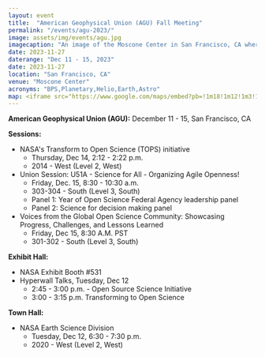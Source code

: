 ```yaml
---
layout: event
title:  "American Geophysical Union (AGU) Fall Meeting"
permalink: "/events/agu-2023/"
image: assets/img/events/agu.jpg
imagecaption: "An image of the Moscone Center in San Francisco, CA where AGU will be held."
date: 2023-11-27
daterange: "Dec 11 - 15, 2023"
date: 2023-11-27
location: "San Francisco, CA"
venue: "Moscone Center"
acronyms: "BPS,Planetary,Helio,Earth,Astro"
map: <iframe src="https://www.google.com/maps/embed?pb=!1m18!1m12!1m3!1d25225.951246658202!2d-122.42128936671311!3d37.78432337198296!2m3!1f0!2f0!3f0!3m2!1i1024!2i768!4f13.1!3m3!1m2!1s0x8085807ded297e89%3A0xd9553880aa393c6c!2sMoscone%20Center!5e0!3m2!1sen!2sus!4v1701064512358!5m2!1sen!2sus" width="600" height="450" style="border:0;" allowfullscreen="" loading="lazy" referrerpolicy="no-referrer-when-downgrade"></iframe>
---
```


**American Geophysical Union (AGU):** December 11 - 15, San Francisco, CA 

**Sessions:**

- NASA's Transform to Open Science (TOPS) initiative
  - Thursday, Dec 14, 2:12 - 2:22 p.m.
  - 2014 - West (Level 2, West) 
- Union Session: U51A - Science for All - Organizing Agile Openness!
  - Friday, Dec. 15, 8:30 - 10:30 a.m.
  - 303-304 - South (Level 3, South)
  - Panel 1: Year of Open Science Federal Agency leadership panel
  - Panel 2: Science for decision making panel
- Voices from the Global Open Science Community: Showcasing Progress, Challenges, and Lessons Learned
  - Friday, Dec 15, 8:30 A.M. PST
  - 301-302 - South (Level 3, South)

**Exhibit Hall:**
- NASA Exhibit Booth #531
- Hyperwall Talks, Tuesday, Dec 12
  - 2:45 - 3:00 p.m. - Open Source Science Initiative
  - 3:00 - 3:15 p.m. Transforming to Open Science

**Town Hall:**
- NASA Earth Science Division
  - Tuesday, Dec 12, 6:30 - 7:30 p.m.
  - 2020 - West (Level 2, West)
